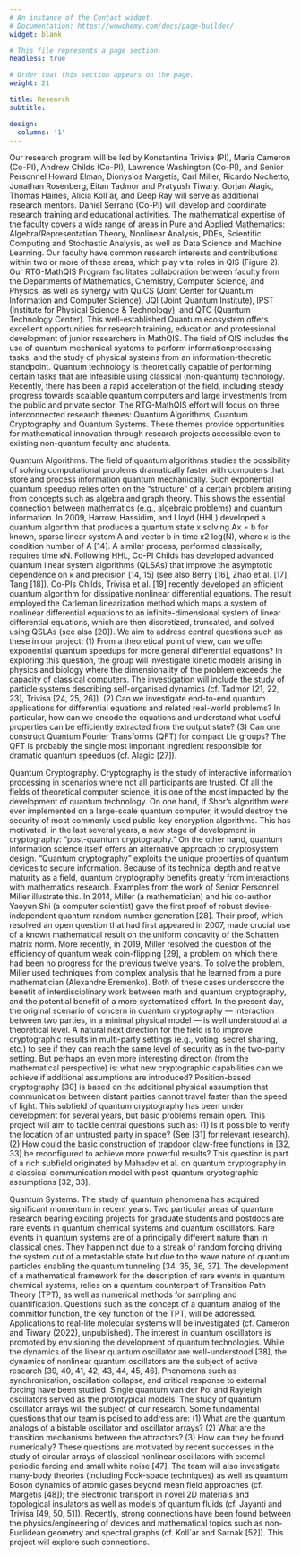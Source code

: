 ```yaml
---
# An instance of the Contact widget.
# Documentation: https://wowchemy.com/docs/page-builder/
widget: blank

# This file represents a page section.
headless: true

# Order that this section appears on the page.
weight: 21

title: Research
subtitle:

design:
  columns: '1'
---
```

Our research program will be led by Konstantina Trivisa (PI), Maria Cameron (Co-PI), Andrew Childs (Co-PI), Lawrence Washington (Co-PI), and Senior Personnel Howard Elman, Dionysios Margetis, Carl Miller, Ricardo Nochetto, Jonathan Rosenberg, Eitan Tadmor and Pratyush Tiwary. Gorjan Alagic, Thomas Haines, Alicia Koll´ar, and Deep Ray will serve as additional research mentors. Daniel Serrano (Co-PI) will develop and coordinate research training and educational activities. The mathematical expertise of the faculty covers a wide range of areas in Pure and Applied Mathematics: Algebra/Representation Theory, Nonlinear Analysis, PDEs, Scientific Computing and Stochastic Analysis, as well as Data Science and Machine Learning. Our faculty have common research interests and contributions within two or more of these areas, which play vital roles in QIS (Figure 2). Our RTG-MathQIS Program facilitates collaboration between faculty from the Departments of Mathematics, Chemistry, Computer Science, and Physics, as well as synergy with QuICS (Joint Center for Quantum Information and Computer Science), JQI (Joint Quantum Institute), IPST (Institute for Physical Science & Technology), and QTC (Quantum Technology Center). This well-established Quantum ecosystem offers excellent opportunities for research training, education and professional development of junior researchers in MathQIS.
The field of QIS includes the use of quantum mechanical systems to perform informationprocessing tasks, and the study of physical systems from an information-theoretic standpoint. Quantum technology is theoretically capable of performing certain tasks that are infeasible
using classical (non-quantum) technology. Recently, there has been a rapid acceleration of the field, including steady progress towards scalable quantum computers and large investments from the public and private sector. The RTG-MathQIS effort will focus on three interconnected research themes: Quantum Algorithms, Quantum Cryptography and Quantum Systems. These themes provide opportunities for mathematical innovation through research projects accessible even to existing non-quantum faculty and students.

Quantum Algorithms. The field of quantum algorithms
studies the possibility of solving computational problems dramatically
faster with computers that store and process information
quantum mechanically. Such exponential quantum
speedup relies often on the “structure” of a certain problem
arising from concepts such as algebra and graph theory. This
shows the essential connection between mathematics (e.g., algebraic
problems) and quantum information. In 2009, Harrow,
Hassidim, and Lloyd (HHL) developed a quantum algorithm
that produces a quantum state x solving Ax = b for known,
sparse linear system A and vector b in time κ2 log(N), where
κ is the condition number of A [14]. A similar process, performed
classically, requires time κN. Following HHL, Co-PI
Childs has developed advanced quantum linear system algorithms (QLSAs) that improve the
asymptotic dependence on κ and precision [14, 15] (see also Berry [16], Zhao et al. [17], Tang [18]).
Co-PIs Childs, Trivisa et al. [19] recently developed an efficient quantum algorithm for dissipative
nonlinear differential equations. The result employed the Carleman linearization method which maps
a system of nonlinear differential equations to an infinite-dimensional system of linear differential
equations, which are then discretized, truncated, and solved using QSLAs (see also [20]).
We aim to address central questions such as these in our project: (1) From a theoretical point
of view, can we offer exponential quantum speedups for more general differential equations? In
exploring this question, the group will investigate kinetic models arising in physics and biology where
the dimensionality of the problem exceeds the capacity of classical computers. The investigation
will include the study of particle systems describing self-organised dynamics (cf. Tadmor [21, 22,
23], Trivisa [24, 25, 26]). (2) Can we investigate end-to-end quantum applications for differential
equations and related real-world problems? In particular, how can we encode the equations and
understand what useful properties can be efficiently extracted from the output state? (3) Can one
construct Quantum Fourier Transforms (QFT) for compact Lie groups? The QFT is probably the
single most important ingredient responsible for dramatic quantum speedups (cf. Alagic [27]).

Quantum Cryptography. Cryptography is the study of interactive information processing in
scenarios where not all participants are trusted. Of all the fields of theoretical computer science,
it is one of the most impacted by the development of quantum technology. On one hand, if Shor’s
algorithm were ever implemented on a large-scale quantum computer, it would destroy the security
of most commonly used public-key encryption algorithms. This has motivated, in the last several
years, a new stage of development in cryptography: “post-quantum cryptography.” On the other
hand, quantum information science itself offers an alternative approach to cryptosystem design.
“Quantum cryptography” exploits the unique properties of quantum devices to secure information.
Because of its technical depth and relative maturity as a field, quantum cryptography benefits
greatly from interactions with mathematics research. Examples from the work of Senior Personnel
Miller illustrate this. In 2014, Miller (a mathematician) and his co-author Yaoyun Shi (a computer
scientist) gave the first proof of robust device-independent quantum random number generation [28].
Their proof, which resolved an open question that had first appeared in 2007, made crucial use of a
known mathematical result on the uniform concavity of the Schatten matrix norm. More recently,
in 2019, Miller resolved the question of the efficiency of quantum weak coin-flipping [29], a problem
on which there had been no progress for the previous twelve years. To solve the problem, Miller
used techniques from complex analysis that he learned from a pure mathematician (Alexandre
Eremenko). Both of these cases underscore the benefit of interdisciplinary work between math and
quantum cryptography, and the potential benefit of a more systematized effort.
In the present day, the original scenario of concern in quantum cryptography — interaction
between two parties, in a minimal physical model — is well understood at a theoretical level. A
natural next direction for the field is to improve cryptographic results in multi-party settings (e.g.,
voting, secret sharing, etc.) to see if they can reach the same level of security as in the two-party
setting. But perhaps an even more interesting direction (from the mathematical perspective) is:
what new cryptographic capabilities can we achieve if additional assumptions are introduced?
Position-based cryptography [30] is based on the additional physical assumption that communication
between distant parties cannot travel faster than the speed of light. This subfield of quantum
cryptography has been under development for several years, but basic problems remain open. This
project will aim to tackle central questions such as: (1) Is it possible to verify the location of an
untrusted party in space? (See [31] for relevant research). (2) How could the basic construction
of trapdoor claw-free functions in [32, 33] be reconfigured to achieve more powerful results? This
question is part of a rich subfield originated by Mahadev et al. on quantum cryptography in a
classical communication model with post-quantum cryptographic assumptions [32, 33].

Quantum Systems. The study of quantum phenomena has acquired significant momentum
in recent years. Two particular areas of quantum research bearing exciting projects for graduate
students and postdocs are rare events in quantum chemical systems and quantum oscillators.
Rare events in quantum systems are of a principally different nature than in classical ones. They
happen not due to a streak of random forcing driving the system out of a metastable state but
due to the wave nature of quantum particles enabling the quantum tunneling [34, 35, 36, 37]. The
development of a mathematical framework for the description of rare events in quantum chemical
systems, relies on a quantum counterpart of Transition Path Theory (TPT), as well as numerical
methods for sampling and quantification. Questions such as the concept of a quantum analog of
the committor function, the key function of the TPT, will be addressed. Applications to real-life
molecular systems will be investigated (cf. Cameron and Tiwary (2022), unpublished).
The interest in quantum oscillators is promoted by envisioning the development of quantum
technologies. While the dynamics of the linear quantum oscillator are well-understood [38], the
dynamics of nonlinear quantum oscillators are the subject of active research [39, 40, 41, 42, 43, 44,
45, 46]. Phenomena such as synchronization, oscillation collapse, and critical response to external
forcing have been studied. Single quantum van der Pol and Rayleigh oscillators served as the
prototypical models. The study of quantum oscillator arrays will the subject of our research.
Some fundamental questions that our team is poised to address are: (1) What are the quantum
analogs of a bistable oscillator and oscillator arrays? (2) What are the transition mechanisms
between the attractors? (3) How can they be found numerically? These questions are motivated
by recent successes in the study of circular arrays of classical nonlinear oscillators with external
periodic forcing and small white noise [47].
The team will also investigate many-body theories (including Fock-space techniques) as well as
quantum Boson dynamics of atomic gases beyond mean field approaches (cf. Margetis [48]); the
electronic transport in novel 2D materials and topological insulators as well as models of quantum
fluids (cf. Jayanti and Trivisa [49, 50, 51]). Recently, strong connections have been found between
the physics/engineering of devices and mathematical topics such as non-Euclidean geometry and
spectral graphs (cf. Koll´ar and Sarnak [52]). This project will explore such connections.